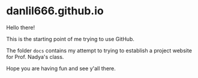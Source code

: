 # danlil666.github.io

Hello there!

This is the starting point of me trying to use GitHub.

The folder `docs` contains my attempt to trying to establish a project website for Prof. Nadya's class.

Hope you are having fun and see y'all there.
